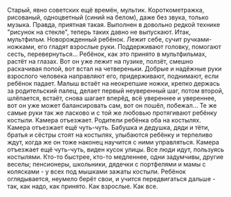   Старый, явно советских ещё времён, мультик. Короткометражка, рисованый, одноцветный (синий на белом), даже без звука, только музыка. Правда, приятная такая. Выполнен в довольно редкой технике "рисунок на стекле", теперь таких давно не выпускают.
Итак, мультфильм. Новорожденный ребёнок. Лежит себе, сучит ручками-ножками, его гладят взрослые руки. Поддерживают головку, помогают сесть, перевернуться... Ребёнок, как это принято в мультфильмах, растёт на глазах. Вот он уже лежит на пузике, ползёт, смешно раскачивая попой, вот встал на четвереньки. Добрые и надёжные руки взрослого человека направляют его, придерживают, поднимают, если ребёнок падает. Малыш встаёт на неокрепшие ножки, крепко держась за родительский палец, делает первый неуверенный шаг, потом второй, шлёпается, встаёт, снова шагает вперёд, всё увереннее и увереннее, вот он уже может балансировать сам, вот он пошёл, побежал...
Те же самые руки так же ласково и с той же любовью протягивают ребёнку костыли.
Камера отъезжает. Родители ребёнка оба на костылях. Камера отъезжает ещё чуть-чуть. Бабушка и дедушка, дяди и тёти, братья и сёстры стоят на костылях, улыбаются ребёнку и терпеливо ждут, когда же он тоже наконец научится с ними управляться. Камера отъезжает ещё чуть-чуть, виден кусок улицы. Все люди идут, пользуясь костылями. Кто-то быстрее, кто-то медленнее, одни задумчивы, другие веселы; пенсионеры, школьники, дядечки с портфелями и мамы с колясками - у всех под мышками зажаты костыли.
Ребёнок оглядывается, неумело берёт свои, и учится передвигаться дальше - так, как надо, как принято. Как взрослые. Как все.      